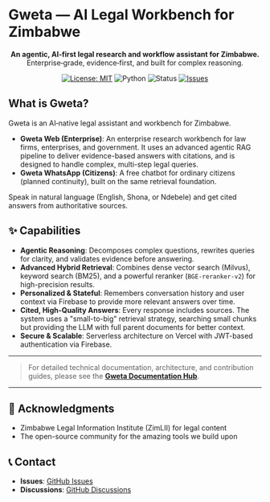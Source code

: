# Gweta — AI Legal Workbench for Zimbabwe

<p align="center">
  <strong>An agentic, AI‑first legal research and workflow assistant for Zimbabwe.</strong><br>
  Enterprise‑grade, evidence‑first, and built for complex reasoning.
</p>

<p align="center">
  <a href="LICENSE"><img alt="License: MIT" src="https://img.shields.io/badge/License-MIT-green.svg"></a>
  <img alt="Python" src="https://img.shields.io/badge/python-3.11+-blue">
  <img alt="Status" src="https://img.shields.io/badge/status-v2.0%20(In%20Dev)-blue">
  <a href="https://github.com/Lunexa-AI/right-line/issues"><img alt="Issues" src="https://img.shields.io/github/issues/Lunexa-AI/right-line"></a>
</p>

## What is Gweta?

Gweta is an AI‑native legal assistant and workbench for Zimbabwe.

- **Gweta Web (Enterprise)**: An enterprise research workbench for law firms, enterprises, and government. It uses an advanced agentic RAG pipeline to deliver evidence-based answers with citations, and is designed to handle complex, multi-step legal queries.
- **Gweta WhatsApp (Citizens)**: A free chatbot for ordinary citizens (planned continuity), built on the same retrieval foundation.

Speak in natural language (English, Shona, or Ndebele) and get cited answers from authoritative sources.

## ✨ Capabilities

- **Agentic Reasoning**: Decomposes complex questions, rewrites queries for clarity, and validates evidence before answering.
- **Advanced Hybrid Retrieval**: Combines dense vector search (Milvus), keyword search (BM25), and a powerful reranker (`BGE-reranker-v2`) for high-precision results.
- **Personalized & Stateful**: Remembers conversation history and user context via Firebase to provide more relevant answers over time.
- **Cited, High-Quality Answers**: Every response includes sources. The system uses a "small-to-big" retrieval strategy, searching small chunks but providing the LLM with full parent documents for better context.
- **Secure & Scalable**: Serverless architecture on Vercel with JWT-based authentication via Firebase.

---

> For detailed technical documentation, architecture, and contribution guides, please see the [**Gweta Documentation Hub**](docs/README.md).

---

## 🙏 Acknowledgments

- Zimbabwe Legal Information Institute (ZimLII) for legal content
- The open-source community for the amazing tools we build upon

## 📞 Contact

- **Issues**: [GitHub Issues](https://github.com/Lunexa-AI/right-line/issues)
- **Discussions**: [GitHub Discussions](https://github.com/Lunexa-AI/right-line/discussions)
